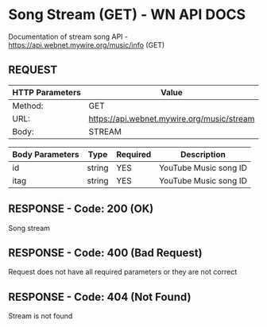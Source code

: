 # Song Stream (GET) - WN API DOCS

Documentation of stream song API - https://api.webnet.mywire.org/music/info (GET)

## REQUEST

| **HTTP Parameters** | **Value**                                  |
|---------------------|--------------------------------------------|
| Method:             | GET                                        |
| URL:                | https://api.webnet.mywire.org/music/stream |
| Body:               | STREAM                                     |

| **Body Parameters** | **Type** | **Required** | **Description**       |
|---------------------|----------|--------------|-----------------------|
| id                  | string   | YES          | YouTube Music song ID |
| itag                | string   | YES          | YouTube Music song ID |

## RESPONSE - Code: 200 (OK)

Song stream

## RESPONSE - Code: 400 (Bad Request)

Request does not have all required parameters or they are not correct

## RESPONSE - Code: 404 (Not Found)

Stream is not found
